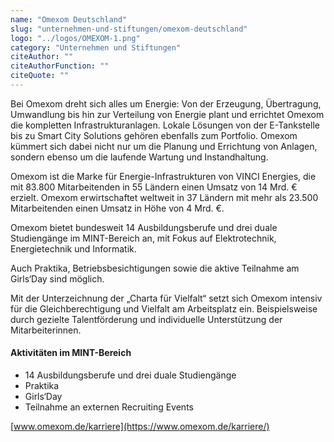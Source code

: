 ```yaml
---
name: "Omexom Deutschland"
slug: "unternehmen-und-stiftungen/omexom-deutschland"
logo: "../logos/OMEXOM-1.png"
category: "Unternehmen und Stiftungen"
citeAuthor: ""
citeAuthorFunction: ""
citeQuote: ""
---
```


Bei Omexom dreht sich alles um Energie: Von der Erzeugung, Übertragung, Umwandlung bis hin zur Verteilung von Energie plant und errichtet Omexom die kompletten Infrastrukturanlagen. Lokale Lösungen von der E-Tankstelle bis zu Smart City Solutions gehören ebenfalls zum Portfolio. Omexom kümmert sich dabei nicht nur um die Planung und Errichtung von Anlagen, sondern ebenso um die laufende Wartung und Instandhaltung.

Omexom ist die Marke für Energie-Infrastrukturen von VINCI Energies, die mit 83.800 Mitarbeitenden in 55 Ländern einen Umsatz von 14 Mrd. € erzielt. Omexom erwirtschaftet weltweit in 37 Ländern mit mehr als 23.500 Mitarbeitenden einen Umsatz in Höhe von 4 Mrd. €.

Omexom bietet bundesweit 14 Ausbildungsberufe und drei duale Studiengänge im MINT-Bereich an, mit Fokus auf Elektrotechnik, Energietechnik und Informatik.

Auch Praktika, Betriebsbesichtigungen sowie die aktive Teilnahme am Girls‘Day sind möglich.

Mit der Unterzeichnung der „Charta für Vielfalt“ setzt sich Omexom intensiv für die Gleichberechtigung und Vielfalt am Arbeitsplatz ein. Beispielsweise durch gezielte Talentförderung und individuelle Unterstützung der Mitarbeiterinnen.

#### Aktivitäten im MINT-Bereich

- 14 Ausbildungsberufe und drei duale Studiengänge
- Praktika
- Girls‘Day
- Teilnahme an externen Recruiting Events

[www.omexom.de/karriere](https://www.omexom.de/karriere/)
